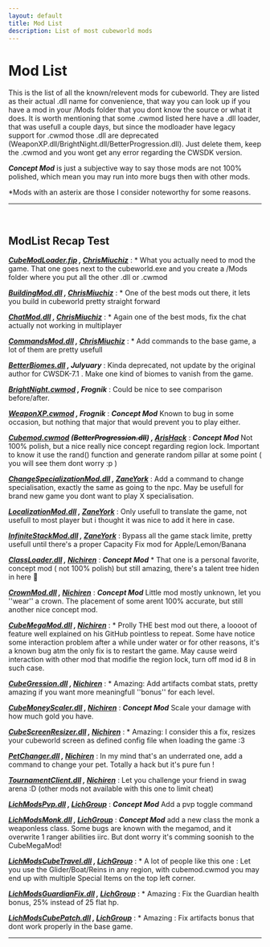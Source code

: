 ```yaml
---
layout: default
title: Mod List
description: List of most cubeworld mods
---
```

# Mod List

This is the list of all the known/relevent mods for cubeworld. They are listed as their actual .dll name for convenience, that way you can look up if you have a mod in your /Mods folder that you dont know the source or what it does. It is worth mentioning that some .cwmod listed here have a .dll loader, that was usefull a couple days, but since the modloader have legacy support for .cwmod those .dll are deprecated (WeaponXP.dll/BrightNight.dll/BetterProgression.dll). Just delete them, keep the .cwmod and you wont get any error regarding the CWSDK version.

_**_Concept Mod_**_ is just a subjective way to say those mods are not 100% polished, which mean you may run into more bugs then with other mods.

*Mods with an asterix are those I consider noteworthy for some reasons.

_________________

&nbsp;&nbsp;&nbsp;&nbsp;&nbsp;&nbsp;
## ModList Recap Test

***[CubeModLoader.fip](https://paroyer.github.io/ModCatalogue/Mods/ModLoader) , [ChrisMiuchiz](https://github.com/ChrisMiuchiz)*** : * What you actually need to mod the game. That one goes next to the cubeworld.exe and you create a /Mods folder where you put all the other .dll or .cwmod

***[BuildingMod.dll](https://paroyer.github.io/ModCatalogue/Mods/BuildingMod) , [ChrisMiuchiz](https://github.com/ChrisMiuchiz)*** : * One of the best mods out there, it lets you build in cubeworld pretty straight forward

***[ChatMod.dll](https://paroyer.github.io/ModCatalogue/Mods/ChatMod) , [ChrisMiuchiz](https://github.com/ChrisMiuchiz)*** : * Again one of the best mods, fix the chat actually not working in multiplayer

***[CommandsMod.dll](https://paroyer.github.io/ModCatalogue/Mods/CommandsMod) , [ChrisMiuchiz](https://github.com/ChrisMiuchiz)*** : * Add commands to the base game, a lot of them are pretty usefull

***[BetterBiomes.dll](https://paroyer.github.io/ModCatalogue/Mods/BetterBiomes) , Julyuary*** : Kinda deprecated, not update by the original author for CWSDK-7.1 . Make one kind of biomes to vanish from the game.

***[BrightNight.cwmod](https://paroyer.github.io/ModCatalogue/Mods/BrightNight) , Frognik*** : Could be nice to see comparison before/after.

***[WeaponXP.cwmod](https://paroyer.github.io/ModCatalogue/Mods/WeaponXP) , Frognik*** : _**_Concept Mod_**_ Known to bug in some occasion, but nothing that major that would prevent you to play either.

***[Cubemod.cwmod](https://paroyer.github.io/ModCatalogue/Mods/CubeMod) (~~BetterProgression.dll~~) , [ArisHack](https://github.com/arishackstv)*** : _**_Concept Mod_**_ Not 100% polish, but a nice really nice concept regarding region lock. Important to know it use the rand() function and generate random pillar at some point ( you will see them dont worry :p )


***[ChangeSpecializationMod.dll](https://paroyer.github.io/ModCatalogue/Mods/ChangeSpecializationMod) , [ZaneYork](https://github.com/ZaneYork)*** : Add a command to change specialisation, exactly the same as going to the npc. May be usefull for brand new game you dont want to play X specialisation.

***[LocalizationMod.dll](https://paroyer.github.io/ModCatalogue/Mods/LocalizationMod) , [ZaneYork](https://github.com/ZaneYork)*** : Only usefull to translate the game, not usefull to most player but i thought it was nice to add it here in case.

***[InfiniteStackMod.dll](https://paroyer.github.io/ModCatalogue/Mods/InfiniteStackMod) , [ZaneYork](https://github.com/ZaneYork)*** : Bypass all the game stack limite, pretty usefull until there's a proper Capacity Fix mod for Apple/Lemon/Banana

***[ClassLoader.dll](https://paroyer.github.io/ModCatalogue/Mods/ClassLoader) , [Nichiren](https://github.com/thetrueoneshots)*** : _**_Concept Mod_**_ * That one is a personal favorite, concept mod ( not 100% polish) but still amazing, there's a talent tree hiden in here 👀

***[CrownMod.dll](https://paroyer.github.io/ModCatalogue/Mods/CrownMod) , [Nichiren](https://github.com/thetrueoneshots)*** : _**_Concept Mod_**_ Little mod mostly unknown, let you ''wear'' a crown. The placement of some arent 100% accurate, but still another nice concept mod.

***[CubeMegaMod.dll](https://paroyer.github.io/ModCatalogue/Mods/CubeMegaMod) , [Nichiren](https://github.com/thetrueoneshots)*** : * Prolly THE best mod out there, a loooot of feature well explained on his GitHub pointless to repeat. Some have notice some interaction problem after a while under water or for other reasons, it's a known bug atm the only fix is to restart the game. May cause weird interaction with other mod that modifie the region lock, turn off mod id 8 in such case.

***[CubeGression.dll](https://paroyer.github.io/ModCatalogue/Mods/CubeGression) , [Nichiren](https://github.com/thetrueoneshots)*** : * Amazing: Add artifacts combat stats, pretty amazing if you want more meaningfull ''bonus'' for each level.

***[CubeMoneyScaler.dll](https://paroyer.github.io/ModCatalogue/Mods/CubeMoneyScaler) , [Nichiren](https://github.com/thetrueoneshots)*** : _**_Concept Mod_**_ Scale your damage with how much gold you have.

***[CubeScreenResizer.dll](https://paroyer.github.io/ModCatalogue/Mods/CubeScreenResizer) , [Nichiren](https://github.com/thetrueoneshots)*** : * Amazing: I consider this a fix, resizes your cubeworld screen as defined config file when loading the game :3 

***[PetChanger.dll](https://paroyer.github.io/ModCatalogue/Mods/PetChanger) , [Nichiren](https://github.com/thetrueoneshots)*** : In my mind that's an underrated one, add a command to change your pet. Totally a hack but it's pure fun !

***[TournamentClient.dll](https://paroyer.github.io/ModCatalogue/Mods/TournamentClient) , [Nichiren](https://github.com/thetrueoneshots)*** : Let you challenge your friend in swag arena :D (other mods not available with this one to limit cheat)

***[LichModsPvp.dll](https://paroyer.github.io/ModCatalogue/Mods/LichModsPvp) , [LichGroup](https://github.com/LockManipulator)*** : _**_Concept Mod_**_ Add a pvp toggle command 

***[LichModsMonk.dll](https://paroyer.github.io/ModCatalogue/Mods/LichModsMonk) , [LichGroup](https://github.com/LockManipulator)*** : _**_Concept Mod_**_ add a new class the monk a weaponless class. Some bugs are known with the megamod, and it overwrite 1 ranger abilities iirc. But dont worry it's comming soonish to the CubeMegaMod!

***[LichModsCubeTravel.dll](https://paroyer.github.io/ModCatalogue/Mods/LichModsCubeTravel) , [LichGroup](https://github.com/LockManipulator)*** : * A lot of people like this one : Let you use the Glider/Boat/Reins in any region, with cubemod.cwmod you may end up with multiple Special Items on the top left corner.

***[LichModsGuardianFix.dll](https://paroyer.github.io/ModCatalogue/Mods/LichModsGuardianFix) , [LichGroup](https://github.com/LockManipulator)*** : * Amazing : Fix the Guardian health bonus, 25% instead of 25 flat hp.

***[LichModsCubePatch.dll](https://paroyer.github.io/ModCatalogue/Mods/LichModsCubePatch) , [LichGroup](https://github.com/LockManipulator)*** : * Amazing : Fix artifacts bonus that dont work properly in the base game.

_________________
